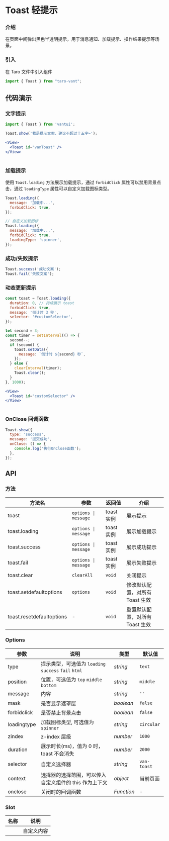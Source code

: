 # Toast 轻提示

### 介绍

在页面中间弹出黑色半透明提示，用于消息通知、加载提示、操作结果提示等场景。

### 引入

在 Taro 文件中引入组件

```js
import { Toast } from "taro-vant"; 
```

## 代码演示

### 文字提示

```javascript
import { Toast } from 'vantui';

Toast.show('我是提示文案，建议不超过十五字~');
```

```jsx
<View>
  <Toast id="vanToast" />
</View>
 
```

### 加载提示

使用 `Toast.loading` 方法展示加载提示，通过 `forbidClick` 属性可以禁用背景点击，通过 `loadingType` 属性可以自定义加载图标类型。

```javascript
Toast.loading({
  message: '加载中...',
  forbidClick: true,
});

// 自定义加载图标
Toast.loading({
  message: '加载中...',
  forbidClick: true,
  loadingType: 'spinner',
});
```

### 成功/失败提示

```javascript
Toast.success('成功文案');
Toast.fail('失败文案');
```

### 动态更新提示

```javascript
const toast = Toast.loading({
  duration: 0, // 持续展示 toast
  forbidClick: true,
  message: '倒计时 3 秒',
  selector: '#customSelector',
});

let second = 3;
const timer = setInterval(() => {
  second--;
  if (second) {
    toast.setData({
      message: `倒计时 ${second} 秒`,
    });
  } else {
    clearInterval(timer);
    Toast.clear();
  }
}, 1000);
```

```jsx
<View>
  <Toast id="customSelector" />
</View>
 
```

### OnClose 回调函数

```javascript
Toast.show({
  type: 'success',
  message: '提交成功',
  onClose: () => {
    console.log('执行OnClose函数');
  },
});
```

## API

### 方法

|  方法名  | 参数 | 返回值 | 介绍 |
| --- | --- | --- | --- |
|  toast  | `options \| message` | toast 实例 | 展示提示 |
|  toast.loading  | `options \| message` | toast 实例 | 展示加载提示 |
|  toast.success  | `options \| message` | toast 实例 | 展示成功提示 |
|  toast.fail  | `options \| message` | toast 实例 | 展示失败提示 |
|  toast.clear  | `clearAll` | `void` | 关闭提示 |
|  toast.setdefaultoptions  | `options` | `void` | 修改默认配置，对所有 Toast 生效 |
|  toast.resetdefaultoptions  | - | `void` | 重置默认配置，对所有 Toast 生效 |

### Options

|  参数  | 说明 | 类型 | 默认值 |
| --- | --- | --- | --- |
|  type  | 提示类型，可选值为 `loading` `success` `fail` `html` | _string_ | `text` |
|  position  | 位置，可选值为 `top` `middle` `bottom` | _string_ | `middle` |
|  message  | 内容 | _string_ | `''` |
|  mask  | 是否显示遮罩层 | _boolean_ | `false` |
|  forbidclick  | 是否禁止背景点击 | _boolean_ | `false` |
|  loadingtype  | 加载图标类型, 可选值为 `spinner` | _string_ | `circular` |
|  zindex  | z-index 层级 | _number_ | `1000` |
|  duration  | 展示时长(ms)，值为 0 时，toast 不会消失 | _number_ | `2000` |
|  selector  | 自定义选择器 | _string_ | `van-toast` |
|  context  | 选择器的选择范围，可以传入自定义组件的 this 作为上下文 | _object_ | 当前页面 |
|  onclose  | 关闭时的回调函数 | _Function_ | - |

### Slot

|  名称  | 说明       |
| ---- | ---------- |
|       | 自定义内容 |
